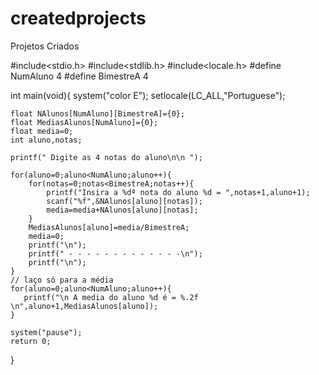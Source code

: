 # createdprojects
Projetos Criados 

#include<stdio.h>
#include<stdlib.h>
#include<locale.h>
#define NumAluno 4
#define BimestreA 4

int main(void){
	system("color E");
	setlocale(LC_ALL,"Portuguese");
	
	float NAlunos[NumAluno][BimestreA]={0};
	float MediasAlunos[NumAluno]={0};
    float media=0;
    int aluno,notas;
    
    printf(" Digite as 4 notas do aluno\n\n ");
    
    for(aluno=0;aluno<NumAluno;aluno++){
    	for(notas=0;notas<BimestreA;notas++){
    		printf("Insira a %dª nota do aluno %d = ",notas+1,aluno+1);
			scanf("%f",&NAlunos[aluno][notas]);
    		media=media+NAlunos[aluno][notas];
		}
		MediasAlunos[aluno]=media/BimestreA;
		media=0;
		printf("\n");
		printf(" - - - - - - - - - - - - -\n");
		printf("\n");
	}
    // laço só para a média
    for(aluno=0;aluno<NumAluno;aluno++){
	   printf("\n A media do aluno %d é = %.2f \n",aluno+1,MediasAlunos[aluno]);	
	}
	
	system("pause"); 	
	return 0;
}
